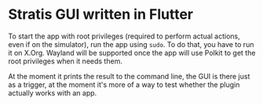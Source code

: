 # Stratis GUI written in Flutter

To start the app with root privileges (required to perform actual actions, even if on the simulator), run the app using `sudo`. To do that, you have to run it on X.Org. Wayland will be supported once the app will use Polkit to get the root privileges when it needs them.

At the moment it prints the result to the command line, the GUI is there just as a trigger, at the moment it's more of a way to test whether the plugin actually works with an app.